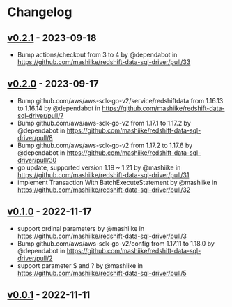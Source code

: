 # Changelog

## [v0.2.1](https://github.com/mashiike/redshift-data-sql-driver/compare/v0.2.0...v0.2.1) - 2023-09-18
- Bump actions/checkout from 3 to 4 by @dependabot in https://github.com/mashiike/redshift-data-sql-driver/pull/33

## [v0.2.0](https://github.com/mashiike/redshift-data-sql-driver/compare/v0.1.0...v0.2.0) - 2023-09-17
- Bump github.com/aws/aws-sdk-go-v2/service/redshiftdata from 1.16.13 to 1.16.14 by @dependabot in https://github.com/mashiike/redshift-data-sql-driver/pull/7
- Bump github.com/aws/aws-sdk-go-v2 from 1.17.1 to 1.17.2 by @dependabot in https://github.com/mashiike/redshift-data-sql-driver/pull/8
- Bump github.com/aws/aws-sdk-go-v2 from 1.17.2 to 1.17.6 by @dependabot in https://github.com/mashiike/redshift-data-sql-driver/pull/30
- go update, supported version 1.19 ~ 1.21 by @mashiike in https://github.com/mashiike/redshift-data-sql-driver/pull/31
- implement Transaction With BatchExecuteStatement by @mashiike in https://github.com/mashiike/redshift-data-sql-driver/pull/32

## [v0.1.0](https://github.com/mashiike/redshift-data-sql-driver/compare/v0.0.1...v0.1.0) - 2022-11-17
- support ordinal parameters by @mashiike in https://github.com/mashiike/redshift-data-sql-driver/pull/3
- Bump github.com/aws/aws-sdk-go-v2/config from 1.17.11 to 1.18.0 by @dependabot in https://github.com/mashiike/redshift-data-sql-driver/pull/2
- support parameter $ and ? by @mashiike in https://github.com/mashiike/redshift-data-sql-driver/pull/5

## [v0.0.1](https://github.com/mashiike/redshift-data-sql-driver/commits/v0.0.1) - 2022-11-11
